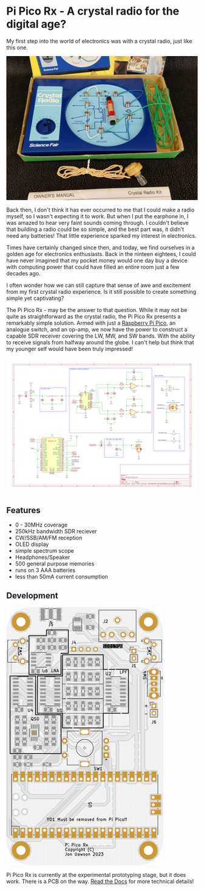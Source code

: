 Pi Pico Rx - A crystal radio for the digital age?
=================================


My first step into the world of electronics was with a crystal radio, just like this one. 

![crystal radio](images/crystal_radio.jpg)

Back then, I don't think it has ever occurred to me that I could make a radio myself, so I wasn't expecting it to work. But when I put the earphone in, I was amazed to hear very faint sounds coming through. I couldn't believe that building a radio could be so simple, and the best part was, it didn't need any batteries! That little experience sparked my interest in electronics.

Times have certainly changed since then, and today, we find ourselves in a golden age for electronics enthusiasts. Back in the ninteen eightees, I could have never imagined that my pocket money would one day buy a device with computing power that could have filled an entire room just a few decades ago.

I often wonder how we can still capture that sense of awe and excitement from my first crystal radio experience. Is it still possible to create something simple yet captivating? 

The Pi Pico Rx - may be the answer to that question. While it may not be quite as straightforward as the crystal radio, the Pi Pico Rx presents a remarkably simple solution. Armed with just a [Raspberry Pi Pico](https://www.raspberrypi.com/products/raspberry-pi-pico/), an analogue switch, and an op-amp, we now have the power to construct a capable SDR receiver covering the LW, MW, and SW bands. With the ability to receive signals from halfway around the globe. I can't help but think that my younger self would have been truly impressed!

![concept](images/concept.svg)

Features
--------

+ 0 - 30MHz coverage
+ 250kHz bandwidth SDR reciever
+ CW/SSB/AM/FM reception
+ OLED display
+ simple spectrum scope
+ Headphones/Speaker
+ 500 general purpose memories
+ runs on 3 AAA batteries
+ less than 50mA current consumption

Development
-----------

![concept](images/top.svg)

Pi Pico Rx is currently at the experimental prototyping stage, but it does work. There is a PCB on the way. [Read the Docs](https://101-things.readthedocs.io/en/latest/radio_receiver.html) for more technical details!
